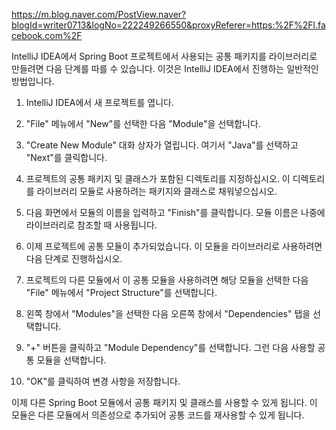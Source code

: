 https://m.blog.naver.com/PostView.naver?blogId=writer0713&logNo=222249266550&proxyReferer=https:%2F%2Fl.facebook.com%2F

IntelliJ IDEA에서 Spring Boot 프로젝트에서 사용되는 공통 패키지를 라이브러리로 만들려면 다음 단계를 따를 수 있습니다. 이것은 IntelliJ IDEA에서 진행하는 일반적인 방법입니다.

1. IntelliJ IDEA에서 새 프로젝트를 엽니다.

2. "File" 메뉴에서 "New"를 선택한 다음 "Module"을 선택합니다.

3. "Create New Module" 대화 상자가 열립니다. 여기서 "Java"를 선택하고 "Next"를 클릭합니다.

4. 프로젝트의 공통 패키지 및 클래스가 포함된 디렉토리를 지정하십시오. 이 디렉토리를 라이브러리 모듈로 사용하려는 패키지와 클래스로 채워넣으십시오.

5. 다음 화면에서 모듈의 이름을 입력하고 "Finish"를 클릭합니다. 모듈 이름은 나중에 라이브러리로 참조할 때 사용됩니다.

6. 이제 프로젝트에 공통 모듈이 추가되었습니다. 이 모듈을 라이브러리로 사용하려면 다음 단계로 진행하십시오.

7. 프로젝트의 다른 모듈에서 이 공통 모듈을 사용하려면 해당 모듈을 선택한 다음 "File" 메뉴에서 "Project Structure"를 선택합니다.

8. 왼쪽 창에서 "Modules"을 선택한 다음 오른쪽 창에서 "Dependencies" 탭을 선택합니다.

9. "+" 버튼을 클릭하고 "Module Dependency"를 선택합니다. 그런 다음 사용할 공통 모듈을 선택합니다.

10. "OK"를 클릭하여 변경 사항을 저장합니다.

이제 다른 Spring Boot 모듈에서 공통 패키지 및 클래스를 사용할 수 있게 됩니다. 이 모듈은 다른 모듈에서 의존성으로 추가되어 공통 코드를 재사용할 수 있게 됩니다.
